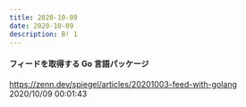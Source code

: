 ```yaml
---
title: 2020-10-09
date: 2020-10-09
description: B! 1
---
```


#### フィードを取得する Go 言語パッケージ
https://zenn.dev/spiegel/articles/20201003-feed-with-golang<br>
2020/10/09 00:01:43<br>


